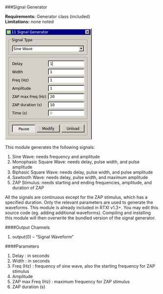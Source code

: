 ###Signal Generator

**Requirements:** Generator class (included)  
**Limitations:** none noted   

![Signal Generator GUI](signal-generator.png)

<!--start-->
This module generates the following signals:  
1. Sine Wave: needs frequency and amplitude  
2. Monophasic Square Wave: needs delay, pulse width, and pulse amplitude  
3. Biphasic Square Wave: needs delay, pulse width, and pulse amplitude  
4. Sawtooth Wave: needs delay, pulse width, and maximum amplitude  
5. ZAP Stimulus: needs starting and ending frequencies, amplitude, and duration of ZAP  

All the signals are continuous except for the ZAP stimulus, which has a specified duration. Only the relevant parameters are used to generate the waveforms. This module is already included in RTXI v1.3+. You may edit this source code (eg. adding additional waveforms). Compiling and installing this module will then overwrite the bundled version of the signal generator.
<!--end-->

####Output Channels
1. output(0) – “Signal Waveform”

####Parameters
1. Delay : in seconds
2. Width : in seconds
3. Freq (Hz) : frequency of sine wave, also the starting frequency for ZAP stimulus
4. Amplitude
5. ZAP max Freq (Hz) : maximum frequency for ZAP stimulus
6. ZAP duration (s)
